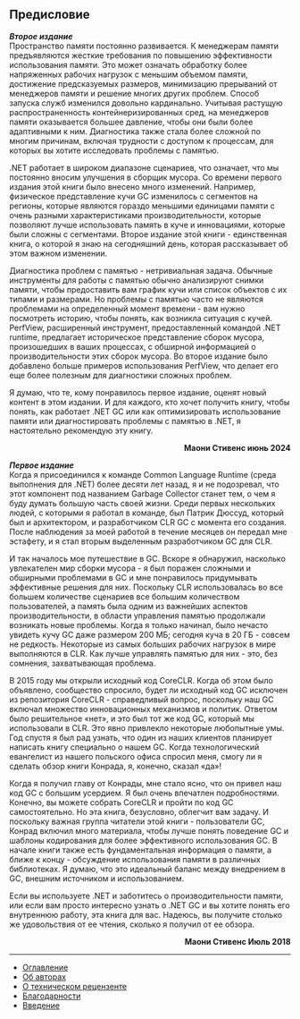 ## Предисловие

***Второе издание***  
Пространство памяти постоянно развивается. К менеджерам памяти предъявляются жесткие требования по повышению эффективности использования памяти. Это может означать обработку более напряженных рабочих нагрузок с меньшим объемом памяти, достижение предсказуемых размеров, минимизацию прерываний от менеджеров памяти и решение многих других проблем. Способ запуска служб изменился довольно кардинально. Учитывая растущую распространенность контейнеризированных сред, на менеджеров памяти оказывается большее давление, чтобы они были более адаптивными к ним. Диагностика также стала более сложной по многим причинам, включая трудности с доступом к процессам, для которых вы хотите исследовать проблемы с памятью.

.NET работает в широком диапазоне сценариев, что означает, что мы постоянно вносим улучшения в сборщик мусора. Со времени первого издания этой книги было внесено много изменений. Например, физическое представление кучи GC изменилось с сегментов на регионы, которые являются гораздо меньшими единицами памяти с очень разными характеристиками производительности, которые позволяют лучше использовать память в куче и инновациями, которые были сложны с сегментами. Второе издание этой книги - единственная книга, о которой я знаю на сегодняшний день, которая рассказывает об этом важном изменении.

Диагностика проблем с памятью - нетривиальная задача. Обычные инструменты для работы с памятью обычно анализируют снимки памяти, чтобы предоставить вам график кучи или список объектов с их типами и размерами. Но проблемы с памятью часто не являются проблемами на определенный момент времени - вам нужно посмотреть историю, чтобы понять, как возникла ситуация с кучей. PerfView, расширенный инструмент, предоставленный командой .NET runtime, предлагает историческое представление сборок мусора, произошедших в ваших процессах, с обширной информацией о производительности этих сборок мусора. Во второе издание было добавлено больше примеров использования PerfView, что делает его еще более полезным для диагностики сложных проблем.

Я думаю, что те, кому понравилось первое издание, оценят новый контент в этом издании. И для каждого, кто хочет получить книгу, чтобы понять, как работает .NET GC или как оптимизировать использование памяти или диагностировать проблемы с памятью в .NET, я настоятельно рекомендую эту книгу.
<p align="right"><b>Маони Стивенс июнь 2024</b></p>

***Первое издание***  
Когда я присоединился к команде Common Language Runtime (среда выполнения для .NET) более десяти лет назад, я и не подозревал, что этот компонент под названием Garbage Collector станет тем, о чем я буду думать большую часть своей жизни. Среди первых нескольких людей, с которыми я работал в команде, был Патрик Дюссуд, который был и архитектором, и разработчиком CLR GC с момента его создания. После наблюдения за моей работой в течение месяцев он передал мне эстафету, и я стал вторым выделенным разработчиком GC для CLR.

И так началось мое путешествие в GC. Вскоре я обнаружил, насколько увлекателен мир сборки мусора - я был поражен сложными и обширными проблемами в GC и мне понравилось придумывать эффективные решения для них. Поскольку CLR использовалась во все большем количестве сценариев все большим количеством пользователей, а память была одним из важнейших аспектов производительности, в области управления памятью продолжали возникать новые проблемы. Когда я только начинал, было нечасто увидеть кучу GC даже размером 200 МБ; сегодня куча в 20 ГБ - совсем не редкость. Некоторые из самых больших рабочих нагрузок в мире выполняются в CLR. Как лучше управлять памятью для них - это, без сомнения, захватывающая проблема.

В 2015 году мы открыли исходный код CoreCLR. Когда об этом было объявлено, сообщество спросило, будет ли исходный код GC исключен из репозитория CoreCLR - справедливый вопрос, поскольку наш GC включал множество инновационных механизмов и политик. Ответом было решительное «нет», и это был тот же код GC, который мы использовали в CLR. Это явно привлекло некоторые любопытные умы. Год спустя я был рад узнать, что один из наших клиентов планирует написать книгу специально о нашем GC. Когда технологический евангелист из нашего польского офиса спросил меня, смогу ли я сделать обзор книги Конрада, я, конечно, сказал «да»!

Когда я получил главу от Конрады, мне стало ясно, что он привел наш код GC с большим усердием. Я был очень впечатлен подробностями. Конечно, вы можете собрать CoreCLR и пройти по код GC самостоятельно. Но эта книга, безусловно, облегчит вам задачу. И поскольку важная группа читатели этой книги - пользователи GC, Конрад включил много материала, чтобы лучше понять поведение GC и шаблоны кодирования для более эффективного использования GC. В начале книги также есть фундаментальная информация о памяти, а ближе к концу - обсуждение использования памяти в различных библиотеках. Я думаю, что это идеальный баланс между внедрением в GC, внешним источником и использованием.

Если вы используете .NET и заботитесь о производительности памяти, или если вам просто интересно узнать о .NET GC и вы хотите понять его внутреннюю работу, эта книга для вас. Надеюсь, вы получите столько же удовольствия от ее чтения, сколько я получил от ее обзора.
<p align="right"><b>Маони Стивенс Июль 2018</b></p>

---
- [Оглавление](../index.html)  
- [Об авторах](../about/about-the-authors.md)  
- [О техническом рецензенте](../about/about-the-technical-reviewer.md)  
- [Благодарности](../about/acknowledgments.md)  
- [Введение](../about/introduction.md)  
